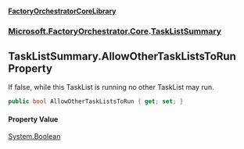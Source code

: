 #### [FactoryOrchestratorCoreLibrary](./FactoryOrchestratorCoreLibrary.md 'FactoryOrchestratorCoreLibrary')
### [Microsoft.FactoryOrchestrator.Core](./Microsoft-FactoryOrchestrator-Core.md 'Microsoft.FactoryOrchestrator.Core').[TaskListSummary](./Microsoft-FactoryOrchestrator-Core-TaskListSummary.md 'Microsoft.FactoryOrchestrator.Core.TaskListSummary')
## TaskListSummary.AllowOtherTaskListsToRun Property
If false, while this TaskList is running no other TaskList may run.  
```csharp
public bool AllowOtherTaskListsToRun { get; set; }
```
#### Property Value
[System.Boolean](https://docs.microsoft.com/en-us/dotnet/api/System.Boolean 'System.Boolean')  
